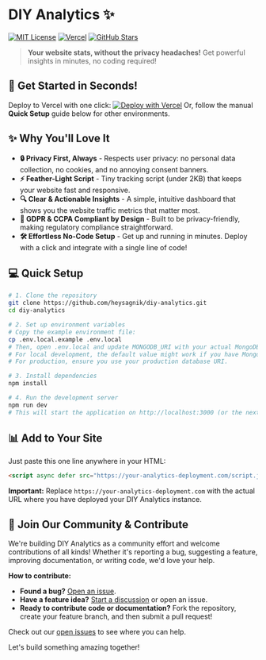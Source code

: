 # DIY Analytics ✨

[![MIT License](https://img.shields.io/badge/License-MIT-blue.svg)](LICENSE)
[![Vercel](https://img.shields.io/badge/Vercel-Ready-black)](https://vercel.com/new/clone?repository-url=https://github.com/heysagnik/diy-analytics)
[![GitHub Stars](https://img.shields.io/github/stars/heysagnik/diy-analytics?style=social)](https://github.com/heysagnik/diy-analytics)

> **Your website stats, without the privacy headaches!** Get powerful insights in minutes, no coding required!

## 🚀 Get Started in Seconds!

Deploy to Vercel with one click:
[![Deploy with Vercel](https://vercel.com/button)](https://vercel.com/new/clone?repository-url=https://github.com/heysagnik/diy-analytics)
Or, follow the manual **Quick Setup** guide below for other environments.

## ✨ Why You'll Love It

- **🔒 Privacy First, Always** - Respects user privacy: no personal data collection, no cookies, and no annoying consent banners.
- **⚡ Feather-Light Script** - Tiny tracking script (under 2KB) that keeps your website fast and responsive.
- **🔍 Clear & Actionable Insights** - A simple, intuitive dashboard that shows you the website traffic metrics that matter most.
- **🚫 GDPR & CCPA Compliant by Design** - Built to be privacy-friendly, making regulatory compliance straightforward.
- **🛠️ Effortless No-Code Setup** - Get up and running in minutes. Deploy with a click and integrate with a single line of code!

## 💻 Quick Setup

```bash
# 1. Clone the repository
git clone https://github.com/heysagnik/diy-analytics.git
cd diy-analytics

# 2. Set up environment variables
# Copy the example environment file:
cp .env.local.example .env.local
# Then, open .env.local and update MONGODB_URI with your actual MongoDB connection string.
# For local development, the default value might work if you have MongoDB running locally.
# For production, ensure you use your production database URI.

# 3. Install dependencies
npm install

# 4. Run the development server
npm run dev
# This will start the application on http://localhost:3000 (or the next available port).
```

## 📊 Add to Your Site

Just paste this one line anywhere in your HTML:

```html
<script async defer src="https://your-analytics-deployment.com/script.js"></script>
```
**Important:** Replace `https://your-analytics-deployment.com` with the actual URL where you have deployed your DIY Analytics instance.

## 🤝 Join Our Community & Contribute

We're building DIY Analytics as a community effort and welcome contributions of all kinds! Whether it's reporting a bug, suggesting a feature, improving documentation, or writing code, we'd love your help.

**How to contribute:**
- **Found a bug?** [Open an issue](https://github.com/heysagnik/diy-analytics/issues).
- **Have a feature idea?** [Start a discussion](https://github.com/heysagnik/diy-analytics/discussions) or open an issue.
- **Ready to contribute code or documentation?** Fork the repository, create your feature branch, and then submit a pull request!

Check out our [open issues](https://github.com/heysagnik/diy-analytics/issues) to see where you can help.

Let's build something amazing together!
